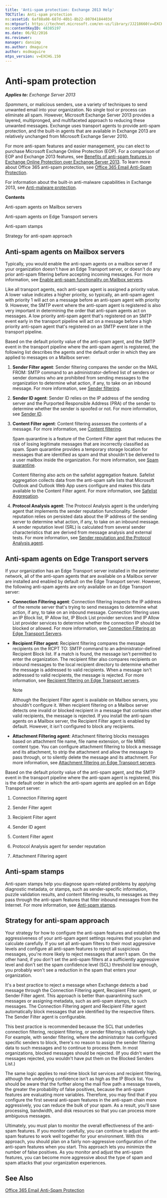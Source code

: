 ```yaml
---
title: 'Anti-spam protection: Exchange 2013 Help'
TOCTitle: Anti-spam protection
ms:assetid: 6af88a08-687d-40b1-8b22-80704184403d
ms:mtpsurl: https://technet.microsoft.com/en-us/library/JJ218660(v=EXCHG.150)
ms:contentKeyID: 48385197
ms.date: 06/02/2016
ms.reviewer: 
manager: dansimp
ms.author: dmaguire
author: msdmaguire
mtps_version: v=EXCHG.150
---
```


# Anti-spam protection

_**Applies to:** Exchange Server 2013_

*Spammers*, or malicious senders, use a variety of techniques to send unwanted email into your organization. No single tool or process can eliminate all spam. However, Microsoft Exchange Server 2013 provides a layered, multipronged, and multifaceted approach to reducing these unwanted messages. Exchange uses transport agents to provide anti-spam protection, and the built-in agents that are available in Exchange 2013 are relatively unchanged from Microsoft Exchange Server 2010.

For more anti-spam features and easier management, you can elect to purchase Microsoft Exchange Online Protection (EOP). For a comparison of EOP and Exchange 2013 features, see [Benefits of anti-spam features in Exchange Online Protection over Exchange Server 2013](benefits-of-anti-spam-features-in-exchange-online-protection-over-exchange-server-2013-exchange-2013-help.md). To learn more about Office 365 anti-spam protection, see [Office 365 Email Anti-Spam Protection](https://support.office.com/en-us/article/office-365-email-anti-spam-protection-6a601501-a6a8-4559-b2e7-56b59c96a586?ui=en-us%26rs=en-us%26ad=us).

For information about the built-in anti-malware capabilities in Exchange 2013, see [Anti-malware protection](anti-malware-protection-exchange-2013-help.md).

**Contents**

Anti-spam agents on Mailbox servers

Anti-spam agents on Edge Transport servers

Anti-spam stamps

Strategy for anti-spam approach

## Anti-spam agents on Mailbox servers

Typically, you would enable the anti-spam agents on a mailbox server if your organization doesn't have an Edge Transport server, or doesn't do any prior anti-spam filtering before accepting incoming messages. For more information, see [Enable anti-spam functionality on Mailbox servers](enable-anti-spam-functionality-on-mailbox-servers-exchange-2013-help.md).

Like all transport agents, each anti-spam agent is assigned a priority value. A lower value indicates a higher priority, so typically, an anti-spam agent with priority 1 will act on a message before an anti-spam agent with priority 9. However, the SMTP event where the anti-spam agent is registered is also very important in determining the order that anti-spam agents act on messages. A low priority anti-spam agent that's registered on an SMTP event early in the transport pipeline will act on a message before a high priority anti-spam agent that's registered on an SMTP event later in the transport pipeline.

Based on the default priority value of the anti-spam agent, and the SMTP event in the transport pipeline where the anti-spam agent is registered, the following list describes the agents and the default order in which they are applied to messages on a Mailbox server:

1. **Sender Filter agent**: Sender filtering compares the sender on the MAIL FROM: SMTP command to an administrator-defined list of senders or sender domains who are prohibited from sending messages to the organization to determine what action, if any, to take on an inbound message. For more information, see [Sender filtering](sender-filtering-exchange-2013-help.md).

2. **Sender ID agent**: Sender ID relies on the IP address of the sending server and the Purported Responsible Address (PRA) of the sender to determine whether the sender is spoofed or not. For more information, see [Sender ID](sender-id-exchange-2013-help.md).

3. **Content Filter agent**: Content filtering assesses the contents of a message. For more information, see [Content filtering](content-filtering-exchange-2013-help.md).

    Spam quarantine is a feature of the Content Filter agent that reduces the risk of losing legitimate messages that are incorrectly classified as spam. Spam quarantine provides a temporary storage location for messages that are identified as spam and that shouldn't be delivered to a user mailbox inside the organization. For more information, see [Spam quarantine](spam-quarantine-exchange-2013-help.md).

    Content filtering also acts on the safelist aggregation feature. Safelist aggregation collects data from the anti-spam safe lists that Microsoft Outlook and Outlook Web App users configure and makes this data available to the Content Filter agent. For more information, see [Safelist Aggregation](safelist-aggregation-exchange-2013-help.md).

4. **Protocol Analysis agent**: The Protocol Analysis agent is the underlying agent that implements the sender reputation functionality. Sender reputation relies on persisted data about the IP address of the sending server to determine what action, if any, to take on an inbound message. A sender reputation level (SRL) is calculated from several sender characteristics that are derived from message analysis and external tests. For more information, see [Sender reputation and the Protocol Analysis agent](sender-reputation-and-the-protocol-analysis-agent-exchange-2013-help.md).

## Anti-spam agents on Edge Transport servers

If your organization has an Edge Transport server installed in the perimeter network, all of the anti-spam agents that are available on a Mailbox server are installed and enabled by default on the Edge Transport server. However, the following anti-spam agents are only available on an Edge Transport server:

  - **Connection Filtering agent**: Connection filtering inspects the IP address of the remote server that's trying to send messages to determine what action, if any, to take on an inbound message. Connection filtering uses an IP Block list, IP Allow list, IP Block List provider services and IP Allow List provider services to determine whether the connection IP should be blocked or allowed. For more information, see [Connection Filtering on Edge Transport Servers](connection-filtering-on-edge-transport-servers-exchange-2013-help.md).

  - **Recipient Filter agent**: Recipient filtering compares the message recipients on the RCPT TO: SMTP command to an administrator-defined Recipient Block list. If a match is found, the message isn't permitted to enter the organization. The recipient filter also compares recipients on inbound messages to the local recipient directory to determine whether the message is addressed to valid recipients. When a message isn't addressed to valid recipients, the message is rejected. For more information, see [Recipient filtering on Edge Transport servers](recipient-filtering-on-edge-transport-servers-exchange-2013-help.md).

    > [!NOTE]
    > Although the Recipient Filter agent is available on Mailbox servers, you shouldn't configure it. When recipient filtering on a Mailbox server detects one invalid or blocked recipient in a message that contains other valid recipients, the message is rejected. If you install the anti-spam agents on a Mailbox server, the Recipient Filter agent is enabled by default. However, it isn't configured to block any recipients.

  - **Attachment Filtering agent**: Attachment filtering blocks messages based on attachment file name, file name extension, or file MIME content type. You can configure attachment filtering to block a message and its attachment, to strip the attachment and allow the message to pass through, or to silently delete the message and its attachment. For more information, see [Attachment filtering on Edge Transport servers](attachment-filtering-on-edge-transport-servers-exchange-2013-help.md).

Based on the default priority value of the anti-spam agent, and the SMTP event in the transport pipeline where the anti-spam agent is registered, this is the default order in which the anti-spam agents are applied on an Edge Transport server:

1. Connection Filtering agent

2. Sender Filter agent

3. Recipient Filter agent

4. Sender ID agent

5. Content Filter agent

6. Protocol Analysis agent for sender reputation

7. Attachment Filtering agent

## Anti-spam stamps

Anti-spam stamps help you diagnose spam-related problems by applying diagnostic metadata, or stamps, such as sender-specific information, puzzle validation results, and content filtering results, to messages as they pass through the anti-spam features that filter inbound messages from the Internet. For more information, see [Anti-spam stamps](anti-spam-stamps-exchange-2013-help.md).

## Strategy for anti-spam approach

Your strategy for how to configure the anti-spam features and establish the aggressiveness of your anti-spam agent settings requires that you plan and calculate carefully. If you set all anti-spam filters to their most aggressive levels and configure all anti-spam features to reject all suspicious messages, you're more likely to reject messages that aren't spam. On the other hand, if you don't set the anti-spam filters at a sufficiently aggressive level and don't set the spam confidence level (SCL) threshold low enough, you probably won't see a reduction in the spam that enters your organization.

It's a best practice to reject a message when Exchange detects a bad message through the Connection Filtering agent, Recipient Filter agent, or Sender Filter agent. This approach is better than quarantining such messages or assigning metadata, such as anti-spam stamps, to such messages. The Connection Filtering agent and Recipient Filter agent automatically block messages that are identified by the respective filters. The Sender Filter agent is configurable.

This best practice is recommended because the SCL that underlies connection filtering, recipient filtering, or sender filtering is relatively high. For example, with sender filtering, where the administrator has configured specific senders to block, there's no reason to assign the sender filtering data to such messages and to continue to process them. In most organizations, blocked messages should be rejected. (If you didn't want the messages rejected, you wouldn't have put them on the Blocked Senders List.)

The same logic applies to real-time block list services and recipient filtering, although the underlying confidence isn't as high as the IP Block list. You should be aware that the further along the mail flow path a message travels, the greater the probability of false positives, because the anti-spam features are evaluating more variables. Therefore, you may find that if you configure the first several anti-spam features in the anti-spam chain more aggressively, you can reduce the bulk of your spam. As a result, you'll save processing, bandwidth, and disk resources so that you can process more ambiguous messages.

Ultimately, you must plan to monitor the overall effectiveness of the anti-spam features. If you monitor carefully, you can continue to adjust the anti-spam features to work well together for your environment. With this approach, you should plan on a fairly non-aggressive configuration of the anti-spam features when you start. This approach lets you minimize the number of false positives. As you monitor and adjust the anti-spam features, you can become more aggressive about the type of spam and spam attacks that your organization experiences.

## See Also

[Office 365 Email Anti-Spam Protection](https://support.office.com/en-us/article/office-365-email-anti-spam-protection-6a601501-a6a8-4559-b2e7-56b59c96a586?ui=en-us%26rs=en-us%26ad=us)

